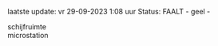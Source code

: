 laatste update: 
vr 29-09-2023  1:08   uur 
Status: FAALT - geel - 
<div class="service Y">schijfruimte</div><div class="service Y">microstation</div>